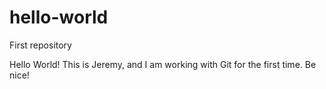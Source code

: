 # hello-world
First repository

Hello World! This is Jeremy, and I am working with Git for the first time. Be nice!
